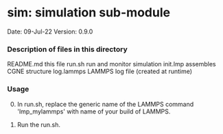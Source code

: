 # sim: simulation sub-module

Date:               09-Jul-22
Version:            0.9.0

### Description of files in this directory
README.md           this file
run.sh              run and monitor simulation
init.lmp            assembles CGNE structure
log.lammps          LAMMPS log file (created at runtime)


### Usage
0. In run.sh, replace the generic name of the LAMMPS command 'lmp_mylammps'
   with name of your build of LAMMPS.

1. Run the run.sh.
